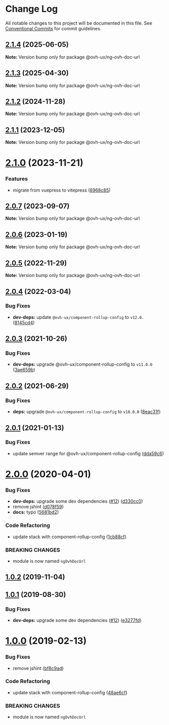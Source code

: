 # Change Log

All notable changes to this project will be documented in this file.
See [Conventional Commits](https://conventionalcommits.org) for commit guidelines.

## [2.1.4](https://github.com/ovh/manager/compare/@ovh-ux/ng-ovh-doc-url@2.1.3...@ovh-ux/ng-ovh-doc-url@2.1.4) (2025-06-05)

**Note:** Version bump only for package @ovh-ux/ng-ovh-doc-url





## [2.1.3](https://github.com/ovh/manager/compare/@ovh-ux/ng-ovh-doc-url@2.1.2...@ovh-ux/ng-ovh-doc-url@2.1.3) (2025-04-30)

**Note:** Version bump only for package @ovh-ux/ng-ovh-doc-url





## [2.1.2](https://github.com/ovh/manager/compare/@ovh-ux/ng-ovh-doc-url@2.1.1...@ovh-ux/ng-ovh-doc-url@2.1.2) (2024-11-28)

**Note:** Version bump only for package @ovh-ux/ng-ovh-doc-url





## [2.1.1](https://github.com/ovh/manager/compare/@ovh-ux/ng-ovh-doc-url@2.1.0...@ovh-ux/ng-ovh-doc-url@2.1.1) (2023-12-05)

**Note:** Version bump only for package @ovh-ux/ng-ovh-doc-url





# [2.1.0](https://github.com/ovh/manager/compare/@ovh-ux/ng-ovh-doc-url@2.0.7...@ovh-ux/ng-ovh-doc-url@2.1.0) (2023-11-21)


### Features

* migrate from vuepress to vitepress ([6968c85](https://github.com/ovh/manager/commit/6968c85f00e19c41bc240abb37a50e9dacf9c5e5))





## [2.0.7](https://github.com/ovh/manager/compare/@ovh-ux/ng-ovh-doc-url@2.0.6...@ovh-ux/ng-ovh-doc-url@2.0.7) (2023-09-07)

**Note:** Version bump only for package @ovh-ux/ng-ovh-doc-url





## [2.0.6](https://github.com/ovh/manager/compare/@ovh-ux/ng-ovh-doc-url@2.0.5...@ovh-ux/ng-ovh-doc-url@2.0.6) (2023-01-19)

**Note:** Version bump only for package @ovh-ux/ng-ovh-doc-url





## [2.0.5](https://github.com/ovh/manager/compare/@ovh-ux/ng-ovh-doc-url@2.0.4...@ovh-ux/ng-ovh-doc-url@2.0.5) (2022-11-29)

**Note:** Version bump only for package @ovh-ux/ng-ovh-doc-url





## [2.0.4](https://github.com/ovh/manager/compare/@ovh-ux/ng-ovh-doc-url@2.0.3...@ovh-ux/ng-ovh-doc-url@2.0.4) (2022-03-04)


### Bug Fixes

* **dev-deps:** update `@ovh-ux/component-rollup-config` to `v12.0.` ([8145cd4](https://github.com/ovh/manager/commit/8145cd44a34cec071db4b5267182705625951077))



## [2.0.3](https://github.com/ovh/manager/compare/@ovh-ux/ng-ovh-doc-url@2.0.2...@ovh-ux/ng-ovh-doc-url@2.0.3) (2021-10-26)


### Bug Fixes

* **dev-deps:** upgrade @ovh-ux/component-rollup-config to `v11.0.0` ([3ae659b](https://github.com/ovh/manager/commit/3ae659bea59244fd5660375b9dac52055cc374b0))



## [2.0.2](https://github.com/ovh/manager/compare/@ovh-ux/ng-ovh-doc-url@2.0.1...@ovh-ux/ng-ovh-doc-url@2.0.2) (2021-06-29)


### Bug Fixes

* **deps:** upgrade `@ovh-ux/component-rollup-config` to `v10.0.0` ([8eac31f](https://github.com/ovh/manager/commit/8eac31f81e46d1570c131cf55788d6435842ab6d))



## [2.0.1](https://github.com/ovh/manager/compare/@ovh-ux/ng-ovh-doc-url@2.0.0...@ovh-ux/ng-ovh-doc-url@2.0.1) (2021-01-13)


### Bug Fixes

* update semver range for @ovh-ux/component-rollup-config ([dda59c6](https://github.com/ovh/manager/commit/dda59c6b71cb4ad9ab98f06a0bf995a7eb45a1d9))



# [2.0.0](https://github.com/ovh/manager/compare/@ovh-ux/ng-ovh-doc-url@1.0.2...@ovh-ux/ng-ovh-doc-url@2.0.0) (2020-04-01)


### Bug Fixes

* **dev-deps:** upgrade some dev dependencies ([#12](https://github.com/ovh/manager/issues/12)) ([d330cc0](https://github.com/ovh/manager/commit/d330cc02ad668a068293b5d6d3a70962f2cc01ea))
* remove jshint ([d078f59](https://github.com/ovh/manager/commit/d078f59142d7da368afc984919afc339748bed7e))
* **docs:** typo ([5681bd2](https://github.com/ovh/manager/commit/5681bd2d910e2291ab9d510accf1b3e669ccb065))


### Code Refactoring

* update stack with component-rollup-config ([1cb88cf](https://github.com/ovh/manager/commit/1cb88cf6bc783ca3a5a2bcd4bf759649e9c04505))


### BREAKING CHANGES

* module is now named `ngOvhDocUrl`



## [1.0.2](https://github.com/ovh-ux/ng-ovh-doc-url/compare/v1.0.1...v1.0.2) (2019-11-04)



## [1.0.1](https://github.com/ovh-ux/ng-ovh-doc-url/compare/v1.0.0...v1.0.1) (2019-08-30)


### Bug Fixes

* **dev-deps:** upgrade some dev dependencies ([#12](https://github.com/ovh-ux/ng-ovh-doc-url/issues/12)) ([e3277fd](https://github.com/ovh-ux/ng-ovh-doc-url/commit/e3277fd))



# [1.0.0](https://github.com/ovh-ux/ng-ovh-doc-url/compare/0.0.7...1.0.0) (2019-02-13)


### Bug Fixes

* remove jshint ([bf8c9ad](https://github.com/ovh-ux/ng-ovh-doc-url/commit/bf8c9ad))


### Code Refactoring

* update stack with component-rollup-config ([48ae6cf](https://github.com/ovh-ux/ng-ovh-doc-url/commit/48ae6cf))


### BREAKING CHANGES

* module is now named `ngOvhDocUrl`
